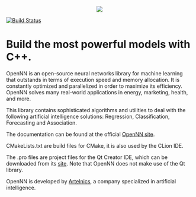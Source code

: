 <div align="center">
  <img src="http://www.opennn.net/images/opennn_git_logo.svg">
</div>

[![Build Status](https://travis-ci.org/{ORG-or-USERNAME}/{REPO-NAME}.png?branch=master)](https://travis-ci.org/Artelnics/opennn)

# Build the most powerful models with C++.

OpenNN is an open-source neural networks library for machine learning that outstands in terms of execution speed and memory allocation. It is constantly optimized and parallelized in order to maximize its efficiency.
OpenNN solves many real-world applications in energy, marketing, health, and more.

This library contains sophisticated algorithms and utilities to deal with the following artificial intelligence solutions: Regression, Classification, Forecasting and Association.

The documentation can be found at the official <a href="http://opennn.net" target="_blank">OpenNN site</a>.

CMakeLists.txt are build files for CMake, it is also used by the CLion IDE.

The .pro files are project files for the Qt Creator IDE, which can be downloaded from its <a href="http://www.qt.io" target="_blank">site</a>. Note that OpenNN does not make use of the Qt library. 

OpenNN is developed by <a href="http://artelnics.com" target="_blank">Artelnics</a>, a company specialized in artificial intelligence. 
